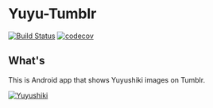 Yuyu-Tumblr
====================

[![Build Status](https://dev.azure.com/nobuoka/android-yuyu-tumblr/_apis/build/status/nobuoka.android-Yuyu-Tumblr)](https://dev.azure.com/nobuoka/android-yuyu-tumblr/_build/latest?definitionId=1)
[![codecov](https://codecov.io/gh/nobuoka/android-Yuyu-Tumblr/branch/develop/graph/badge.svg)](https://codecov.io/gh/nobuoka/android-Yuyu-Tumblr)

## What's

This is Android app that shows Yuyushiki images on Tumblr.

[![Yuyushiki](https://ws-na.amazon-adsystem.com/widgets/q?_encoding=UTF8&MarketPlace=US&ASIN=B00JXBLMKO&ServiceVersion=20070822&ID=AsinImage&WS=1&Format=_SL250_&tag=nbk09-20)](https://www.amazon.com/gp/product/B00JXBLMKO/ref=as_li_tl?ie=UTF8&camp=1789&creative=9325&creativeASIN=B00JXBLMKO&linkCode=as2&tag=nbk09-20&linkId=5870a21216f6c013734f360478d54579)
